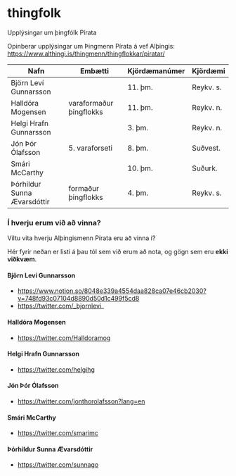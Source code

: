 # thingfolk
Upplýsingar um þingfólk Pírata


Opinberar upplýsingar um Þingmenn Pírata á vef Alþingis:
https://www.althingi.is/thingmenn/thingflokkar/piratar/



| Nafn | Embætti | Kjördæmanúmer | Kjördæmi |
|-|-|-|-|
|Björn Leví Gunnarsson | |		11. þm.	| Reykv. s.|
|Halldóra Mogensen|	varaformaður þingflokks | 11. þm.| Reykv. n.|
|Helgi Hrafn Gunnarsson | |	 3. þm. | Reykv. n.|
|Jón Þór Ólafsson|	5. varaforseti | 8. þm. | Suðvest.|
|Smári McCarthy| |10. þm. | Suðurk.|
|Þórhildur Sunna Ævarsdóttir|	formaður þingflokks | 4. þm. | Reykv. s.|


### Í hverju erum við að vinna?
Viltu vita hverju Alþingismenn Pírata eru að vinna í?

Hér fyrir neðan er listi á þau tól sem við erum að nota, og gögn sem eru **ekki viðkvæm**.

#### Björn Leví Gunnarsson
* https://www.notion.so/8048e339a4554daa828ca07e46cb2030?v=748fd93c07104d8890d50d1c499f5cd8
* https://twitter.com/_bjornlevi_

#### Halldóra Mogensen
* https://twitter.com/Halldoramog

#### Helgi Hrafn Gunnarsson
* https://twitter.com/helgihg

#### Jón Þór Ólafsson
* https://twitter.com/jonthorolafsson?lang=en

#### Smári McCarthy
* https://twitter.com/smarimc

#### Þórhildur Sunna Ævarsdóttir
* https://twitter.com/sunnago

